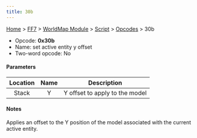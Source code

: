 ```yaml
---
title: 30b
---
```


[Home](/ff7-flat-wiki/Main%20Page.md) > [FF7](/ff7-flat-wiki/FF7.md) > [WorldMap Module](/ff7-flat-wiki/FF7/WorldMap%20Module.md) > [Script](/ff7-flat-wiki/FF7/WorldMap%20Module/Script.md) > [Opcodes](/ff7-flat-wiki/FF7/WorldMap%20Module/Script/Opcodes.md) > 30b

-   Opcode: **0x30b**
-   Name: set active entity y offset
-   Two-word opcode: No

#### Parameters

| Location | Name |          Description           |
|:--------:|:----:|:------------------------------:|
|  Stack   |  Y   | Y offset to apply to the model |

#### Notes

Applies an offset to the Y position of the model associated with the
current active entity.
